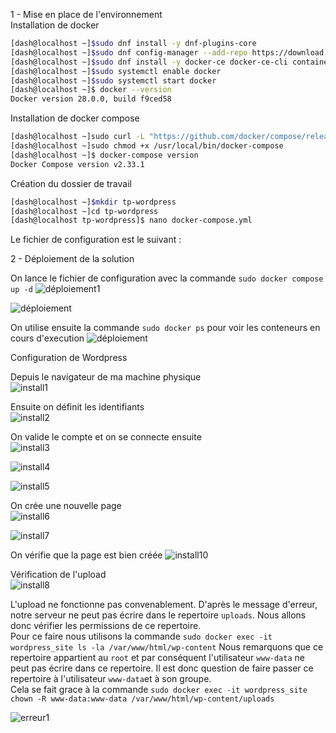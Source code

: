 1 - Mise en place de l'environnement  
Installation de docker  

```bash
[dash@localhost ~]$sudo dnf install -y dnf-plugins-core
[dash@localhost ~]$sudo dnf config-manager --add-repo https://download.docker.com/linux/centos/docker-ce.repo
[dash@localhost ~]$sudo dnf install -y docker-ce docker-ce-cli containerd.io
[dash@localhost ~]$sudo systemctl enable docker
[dash@localhost ~]$sudo systemctl start docker
[dash@localhost ~]$ docker --version
Docker version 28.0.0, build f9ced58

```

Installation de docker compose  

```bash
[dash@localhost ~]sudo curl -L "https://github.com/docker/compose/releases/latest/download/docker-compose-$(uname -s)-$(uname -m)" -o /usr/local/bin/docker-compose
[dash@localhost ~]sudo chmod +x /usr/local/bin/docker-compose
[dash@localhost ~]$ docker-compose version
Docker Compose version v2.33.1

```

Création du dossier de travail

```bash
[dash@localhost ~]$mkdir tp-wordpress
[dash@localhost ~]cd tp-wordpress
[dash@localhost tp-wordpress]$ nano docker-compose.yml
```
Le fichier de configuration est le suivant : 

2 - Déploiement de la solution  

On lance le fichier de configuration avec la commande `sudo docker compose up -d`
![déploiement1](deploy1.png)  

![déploiement](deploy2.png)  

On utilise ensuite la commande `sudo docker ps` pour voir les conteneurs en cours d'execution
![déploiement](deploy3.png)  

Configuration de Wordpress  

Depuis le navigateur de ma machine physique  
![install1](install1.png)  

Ensuite on définit les identifiants  
![install2](install2.png)  

On valide le compte et on se connecte ensuite  
![install3](install3.png)  

![install4](install4.png)  

![install5](install5.png)  

On crée une nouvelle page  
![install6](install6.png)   

![install7](install7.png)  

On vérifie que la page est bien créée
![install10](install10.png) 

Vérification de l'upload  
![install8](install8.png)  

L'upload ne fonctionne pas convenablement. D'après le message d'erreur, notre serveur ne peut pas écrire dans le repertoire `uploads`. Nous allons donc vérifier les permissions de ce repertoire.  
Pour ce faire nous utilisons la commande `sudo docker exec -it wordpress_site ls -la /var/www/html/wp-content`
Nous remarquons que ce repertoire appartient au `root` et par conséquent l'utilisateur `www-data` ne peut pas écrire dans ce repertoire. Il est donc question de faire passer ce repertoire à l'utilisateur `www-data`et à son groupe.  
Cela se fait grace à la commande `sudo docker exec -it wordpress_site chown -R www-data:www-data /var/www/html/wp-content/uploads`   

![erreur1](erreur1.png)
